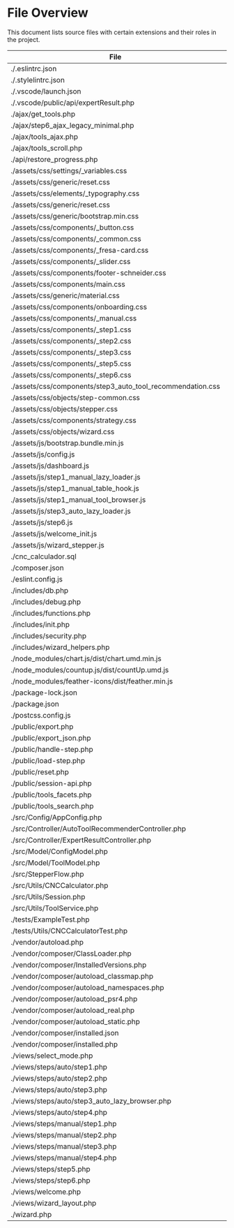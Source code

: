 # File Overview

This document lists source files with certain extensions and their roles in the project.

| File | Role |
| ---- | ---- |
| ./.eslintrc.json | config |
| ./.stylelintrc.json | config |
| ./.vscode/launch.json | config |
| ./.vscode/public/api/expertResult.php | logic/controller |
| ./ajax/get_tools.php | logic/controller |
| ./ajax/step6_ajax_legacy_minimal.php | logic/controller |
| ./ajax/tools_ajax.php | logic/controller |
| ./ajax/tools_scroll.php | logic/controller |
| ./api/restore_progress.php | logic/controller |
| ./assets/css/settings/_variables.css | partial/component |
| ./assets/css/generic/reset.css | partial/component |
| ./assets/css/elements/_typography.css | partial/component |
| ./assets/css/generic/reset.css | partial/component |
| ./assets/css/generic/bootstrap.min.css | view/template |
| ./assets/css/components/_button.css | partial/component |
| ./assets/css/components/_common.css | partial/component |
| ./assets/css/components/_fresa-card.css | partial/component |
| ./assets/css/components/_slider.css | partial/component |
| ./assets/css/components/footer-schneider.css | view/template |
| ./assets/css/components/main.css | view/template |
| ./assets/css/generic/material.css | view/template |
| ./assets/css/components/onboarding.css | view/template |
| ./assets/css/components/_manual.css | partial/component |
| ./assets/css/components/_step1.css | partial/component |
| ./assets/css/components/_step2.css | partial/component |
| ./assets/css/components/_step3.css | partial/component |
| ./assets/css/components/_step5.css | partial/component |
| ./assets/css/components/_step6.css | partial/component |
| ./assets/css/components/step3_auto_tool_recommendation.css | view/template |
| ./assets/css/objects/step-common.css | view/template |
| ./assets/css/objects/stepper.css | view/template |
| ./assets/css/components/strategy.css | view/template |
| ./assets/css/objects/wizard.css | view/template |
| ./assets/js/bootstrap.bundle.min.js | partial/component |
| ./assets/js/config.js | config |
| ./assets/js/dashboard.js | partial/component |
| ./assets/js/step1_manual_lazy_loader.js | partial/component |
| ./assets/js/step1_manual_table_hook.js | partial/component |
| ./assets/js/step1_manual_tool_browser.js | partial/component |
| ./assets/js/step3_auto_lazy_loader.js | partial/component |
| ./assets/js/step6.js | partial/component |
| ./assets/js/welcome_init.js | partial/component |
| ./assets/js/wizard_stepper.js | partial/component |
| ./cnc_calculador.sql | config |
| ./composer.json | config |
| ./eslint.config.js | logic/controller |
| ./includes/db.php | logic/controller |
| ./includes/debug.php | logic/controller |
| ./includes/functions.php | logic/controller |
| ./includes/init.php | logic/controller |
| ./includes/security.php | logic/controller |
| ./includes/wizard_helpers.php | logic/controller |
| ./node_modules/chart.js/dist/chart.umd.min.js | partial/component |
| ./node_modules/countup.js/dist/countUp.umd.js | partial/component |
| ./node_modules/feather-icons/dist/feather.min.js | partial/component |
| ./package-lock.json | config |
| ./package.json | config |
| ./postcss.config.js | logic/controller |
| ./public/export.php | logic/controller |
| ./public/export_json.php | logic/controller |
| ./public/handle-step.php | logic/controller |
| ./public/load-step.php | logic/controller |
| ./public/reset.php | logic/controller |
| ./public/session-api.php | logic/controller |
| ./public/tools_facets.php | logic/controller |
| ./public/tools_search.php | logic/controller |
| ./src/Config/AppConfig.php | config |
| ./src/Controller/AutoToolRecommenderController.php | logic/controller |
| ./src/Controller/ExpertResultController.php | logic/controller |
| ./src/Model/ConfigModel.php | logic/controller |
| ./src/Model/ToolModel.php | logic/controller |
| ./src/StepperFlow.php | logic/controller |
| ./src/Utils/CNCCalculator.php | logic/controller |
| ./src/Utils/Session.php | logic/controller |
| ./src/Utils/ToolService.php | logic/controller |
| ./tests/ExampleTest.php | logic/controller |
| ./tests/Utils/CNCCalculatorTest.php | logic/controller |
| ./vendor/autoload.php | partial/component |
| ./vendor/composer/ClassLoader.php | partial/component |
| ./vendor/composer/InstalledVersions.php | partial/component |
| ./vendor/composer/autoload_classmap.php | partial/component |
| ./vendor/composer/autoload_namespaces.php | partial/component |
| ./vendor/composer/autoload_psr4.php | partial/component |
| ./vendor/composer/autoload_real.php | partial/component |
| ./vendor/composer/autoload_static.php | partial/component |
| ./vendor/composer/installed.json | config |
| ./vendor/composer/installed.php | partial/component |
| ./views/select_mode.php | view/template |
| ./views/steps/auto/step1.php | view/template |
| ./views/steps/auto/step2.php | view/template |
| ./views/steps/auto/step3.php | view/template |
| ./views/steps/auto/step3_auto_lazy_browser.php | view/template |
| ./views/steps/auto/step4.php | view/template |
| ./views/steps/manual/step1.php | view/template |
| ./views/steps/manual/step2.php | view/template |
| ./views/steps/manual/step3.php | view/template |
| ./views/steps/manual/step4.php | view/template |
| ./views/steps/step5.php | view/template |
| ./views/steps/step6.php | view/template |
| ./views/welcome.php | view/template |
| ./views/wizard_layout.php | view/template |
| ./wizard.php | logic/controller |
